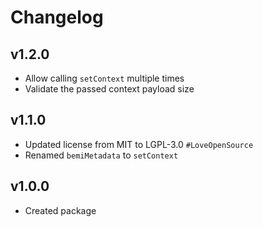 # Changelog

## v1.2.0

- Allow calling `setContext` multiple times
- Validate the passed context payload size

## v1.1.0

- Updated license from MIT to LGPL-3.0 `#LoveOpenSource`
- Renamed `bemiMetadata` to `setContext`

## v1.0.0

- Created package
